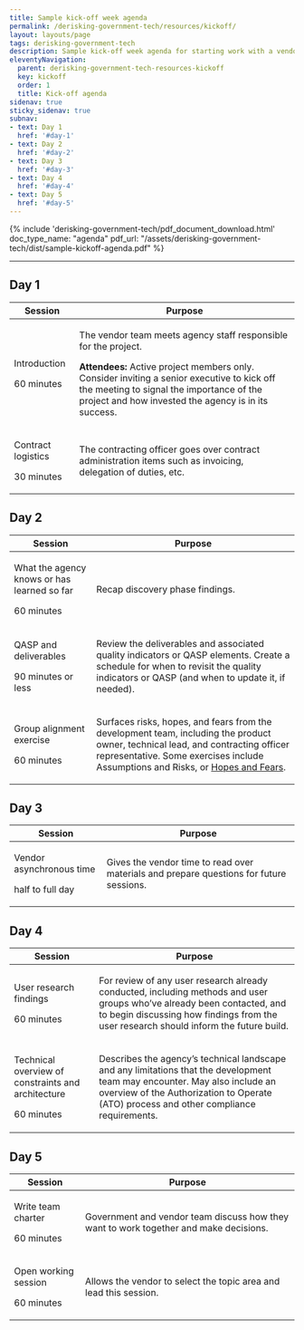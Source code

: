 ```yaml
---
title: Sample kick-off week agenda
permalink: /derisking-government-tech/resources/kickoff/
layout: layouts/page
tags: derisking-government-tech
description: Sample kick-off week agenda for starting work with a vendor development team building custom software for a government agency.
eleventyNavigation:
  parent: derisking-government-tech-resources-kickoff
  key: kickoff
  order: 1
  title: Kick-off agenda
sidenav: true
sticky_sidenav: true
subnav:
- text: Day 1
  href: '#day-1'
- text: Day 2
  href: '#day-2'
- text: Day 3
  href: '#day-3'
- text: Day 4
  href: '#day-4'
- text: Day 5
  href: '#day-5'
---
```


{% include 'derisking-government-tech/pdf_document_download.html' doc_type_name: "agenda" pdf_url: "/assets/derisking-government-tech/dist/sample-kickoff-agenda.pdf" %}

---

## Day 1

<table class="kick-off-table">
  <thead>
    <tr>
      <th>Session</th>
      <th>Purpose</th>
    </tr>
  </thead>
  <tbody>
    <tr>
      <td>
        <p class="session-name">Introduction</p>
        <p class="session-time">60 minutes</p>
      </td>
      <td>
        <p>The vendor team meets agency staff responsible for the project.</p>
        <p><strong>Attendees:</strong> Active project members only. Consider inviting a senior executive to kick off the meeting to signal the importance of the project and how invested the agency is in its success.</p>
      </td>
    </tr>
    <tr>
      <td>
        <p class="session-name">Contract logistics</p>
        <p class="session-time">30 minutes</p>
      </td>
      <td>
        <p>The contracting officer goes over contract administration items such as invoicing, delegation of duties, etc.</p>
      </td>
    </tr>
  </tbody>
</table>

## Day 2

<table class="kick-off-table">
  <thead>
    <tr>
      <th>Session</th>
      <th>Purpose</th>
    </tr>
  </thead>
  <tbody>
    <tr>
      <td>
        <p class="session-name">What the agency knows or has learned so far</p>
        <p class="session-time">60 minutes</p>
      </td>
      <td>
        <p>Recap discovery phase findings.</p>
      </td>
    </tr>
    <tr>
      <td>
        <p class="session-name">QASP and deliverables</p>
        <p class="session-time">90 minutes or less</p>
      </td>
      <td>
        <p>Review the deliverables and associated quality indicators or QASP elements. Create a schedule for when to revisit the quality indicators or QASP (and when to update it, if needed). </p>
      </td>
    </tr>
    <tr>
      <td>
        <p class="session-name">Group alignment exercise</p>
        <p class="session-time">60 minutes</p>
      </td>
      <td>
        <p>Surfaces risks, hopes, and fears from the development team, including the product owner, technical lead, and contracting officer representative. Some exercises include Assumptions and Risks, or <a href="{{ 'https://methods.18f.gov/discover/hopes-and-fears/' | url }}">Hopes and Fears</a>.</p>
      </td>
    </tr>
  </tbody>
</table>

## Day 3

<table class="kick-off-table">
  <thead>
    <tr>
      <th>Session</th>
      <th>Purpose</th>
    </tr>
  </thead>
  <tbody>
    <tr>
      <td>
        <p class="session-name">Vendor asynchronous time</p>
        <p class="session-time">half to full day</p>
      </td>
      <td>
        <p>Gives the vendor time to read over materials and prepare questions for future sessions.</p>
      </td>
    </tr>
  </tbody>
</table>

## Day 4

<table class="kick-off-table">
  <thead>
    <tr>
      <th>Session</th>
      <th>Purpose</th>
    </tr>
  </thead>
  <tbody>
    <tr>
      <td>
        <p class="session-name">User research findings</p>
        <p class="session-time">60 minutes</p>
      </td>
      <td>
        <p>For review of any user research already conducted, including methods and user groups who’ve already been contacted, and to begin discussing how findings from the user research should inform the future build.</p>
      </td>
    </tr>
    <tr>
      <td>
        <p class="session-name">Technical overview of constraints and architecture</p>
        <p class="session-time">60 minutes</p>
      </td>
      <td>
        <p>Describes the agency’s technical landscape and any limitations that the development team may encounter. May also include an overview of the Authorization to Operate (ATO) process and other compliance requirements.</p>
      </td>
    </tr>
  </tbody>
</table>

## Day 5

<table class="kick-off-table">
  <thead>
    <tr>
      <th>Session</th>
      <th>Purpose</th>
    </tr>
  </thead>
  <tbody>
    <tr>
      <td>
        <p class="session-name">Write team charter</p>
        <p class="session-time">60 minutes</p>
      </td>
      <td>
        <p>Government and vendor team discuss how they want to work together and make decisions.</p>
      </td>
    </tr>
    <tr>
      <td>
        <p class="session-name">Open working session</p>
        <p class="session-time">60 minutes</p>
      </td>
      <td>
        <p>Allows the vendor to select the topic area and lead this session.</p>
      </td>
    </tr>
  </tbody>
</table>
